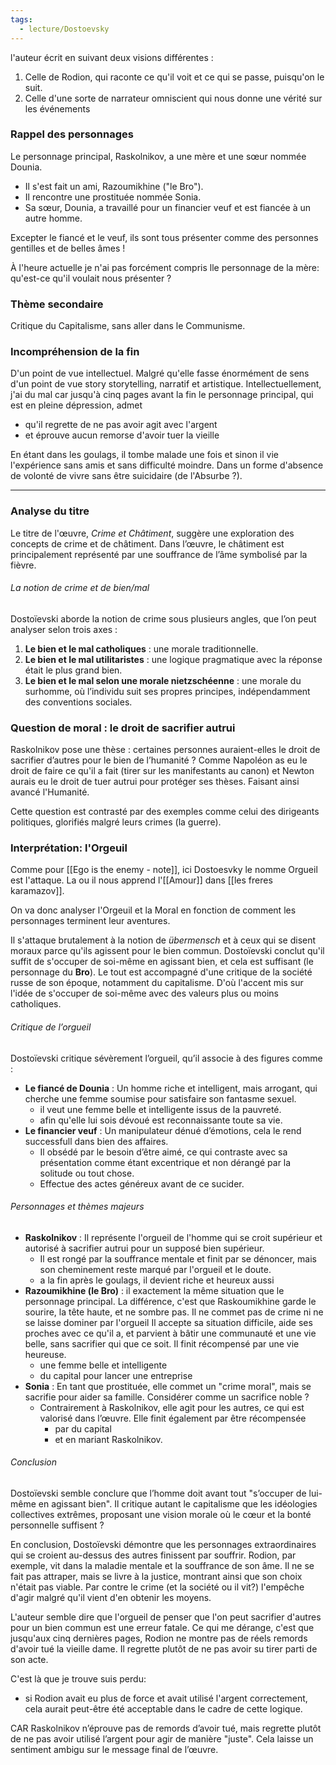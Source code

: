 ```yaml
---
tags:
  - lecture/Dostoevsky
---
```


l'auteur écrit en suivant deux visions différentes :
1. Celle de Rodion, qui raconte ce qu'il voit et ce qui se passe, puisqu'on le suit.
2. Celle d'une sorte de narrateur omniscient qui nous donne une vérité sur les événements
### Rappel des personnages

Le personnage principal, Raskolnikov, a une mère et une sœur nommée Dounia. 
- Il s'est fait un ami, Razoumikhine ("le Bro"). 
- Il rencontre une prostituée nommée Sonia.
- Sa sœur, Dounia, a travaillé pour un financier veuf et est fiancée à un autre homme.

Excepter le fiancé et le veuf, ils sont tous présenter comme des personnes gentilles et de belles âmes !

À l'heure actuelle je n'ai pas forcément compris lle personnage de la mère: qu'est-ce qu'il voulait nous présenter ? 


### Thème secondaire
Critique du Capitalisme, sans aller dans le Communisme.

### Incompréhension de la fin
D'un point de vue intellectuel. Malgré qu'elle fasse énormément de sens d'un point de vue story storytelling,  narratif et artistique. 
Intellectuellement, j'ai du mal car jusqu'à cinq pages avant la fin le personnage principal, qui est en pleine dépression, admet
- qu'il regrette de ne pas avoir agit avec l'argent 
- et éprouve aucun remorse d'avoir tuer la vieille

En étant dans les goulags, il tombe malade une fois et sinon il vie l'expérience sans amis et sans difficulté moindre. Dans un forme d'absence de volonté de vivre sans être suicidaire (de l'Absurbe ?).

-----

### Analyse du titre

Le titre de l'œuvre, _Crime et Châtiment_, suggère une exploration des concepts de crime et de châtiment. Dans l’œuvre, le châtiment est principalement représenté par une souffrance de l’âme symbolisé par la fièvre. 

###### La notion de crime et de bien/mal
Dostoïevski aborde la notion de crime sous plusieurs angles, que l’on peut analyser selon trois axes :

1. **Le bien et le mal catholiques** : une morale traditionnelle.
2. **Le bien et le mal utilitaristes** : une logique pragmatique avec la réponse était le plus grand bien.
3. **Le bien et le mal selon une morale nietzschéenne** : une morale du surhomme, où l’individu suit ses propres principes, indépendamment des conventions sociales.

### Question de moral : le droit de sacrifier autrui

Raskolnikov pose une thèse : certaines personnes auraient-elles le droit de sacrifier d’autres pour le bien de l’humanité ? 
Comme Napoléon as eu le droit de faire ce qu'il a fait (tirer sur les manifestants au canon) et Newton aurais eu le droit de tuer autrui pour protéger ses thèses. Faisant ainsi avancé l'Humanité. 

Cette question est contrasté par des exemples comme celui des dirigeants politiques, glorifiés malgré leurs crimes (la guerre).

### Interprétation: l'Orgeuil
Comme pour [[Ego is the enemy - note]], ici Dostoesvky le nomme Orgueil est l'attaque. La ou il nous apprend l'[[Amour]] dans [[les freres karamazov]].

On va donc analyser l'Orgeuil et la Moral en fonction de comment les personnages terminent leur aventures.

Il s'attaque brutalement à la notion de _übermensch_ et à ceux qui se disent moraux parce qu'ils agissent pour le bien commun. Dostoïevski conclut qu'il suffit de s'occuper de soi-même en agissant bien, et cela est suffisant (le personnage du **Bro**). Le tout est accompagné d'une critique de la société russe de son époque, notamment du capitalisme. D'où l'accent mis sur l'idée de s'occuper de soi-même avec des valeurs plus ou moins catholiques.


###### Critique de l’orgueil
Dostoïevski critique sévèrement l’orgueil, qu’il associe à des figures comme :

- **Le fiancé de Dounia** : Un homme riche et intelligent, mais arrogant, qui cherche une femme soumise pour satisfaire son fantasme sexuel.
	- il veut une femme belle et intelligente issus de la pauvreté. 
	- afin qu'elle lui sois dévoué est reconnaissante toute sa vie. 
- **Le financier veuf** : Un manipulateur dénué d’émotions, cela le rend successfull dans bien des affaires. 
	- Il obsédé par le besoin d’être aimé, ce qui contraste avec sa présentation comme étant excentrique et non dérangé par la solitude ou tout chose. 
	- Effectue des actes généreux avant de ce sucider.


###### Personnages et thèmes majeurs

- **Raskolnikov** : Il représente l'orgueil de l'homme qui se croit supérieur et autorisé à sacrifier autrui pour un supposé bien supérieur. 
	- Il est rongé par la souffrance mentale et finit par se dénoncer, mais son cheminement reste marqué par l'orgueil et le doute.
	- a la fin après le goulags, il devient riche et heureux aussi
- **Razoumikhine (le Bro)** : il exactement la même situation que le personnage principal. La différence, c'est que Raskoumikhine garde le sourire, la tête haute, et ne sombre pas. Il ne commet pas de crime ni ne se laisse dominer par l'orgueil  Il accepte sa situation difficile, aide ses proches avec ce qu'il a, et parvient à bâtir une communauté et une vie belle, sans sacrifier qui que ce soit. Il finit récompensé par une vie heureuse.
	- une femme belle et intelligente
	- du capital pour lancer une entreprise
- **Sonia** : En tant que prostituée, elle commet un "crime moral", mais se sacrifie pour aider sa famille. Considérer comme un sacrifice noble ?
	- Contrairement à Raskolnikov, elle agit pour les autres, ce qui est valorisé dans l’œuvre. Elle finit également par être récompensée
		- par du capital
		- et en mariant Raskolnikov.


###### Conclusion
Dostoïevski semble conclure que l’homme doit avant tout "s’occuper de lui-même en agissant bien". Il critique autant le capitalisme que les idéologies collectives extrêmes, proposant une vision morale où le cœur et la bonté personnelle suffisent ?

En conclusion, Dostoïevski démontre que les personnages extraordinaires qui se croient au-dessus des autres finissent par souffrir. Rodion, par exemple, vit dans la maladie mentale et la souffrance de son âme. Il ne se fait pas attraper, mais se livre à la justice, montrant ainsi que son choix n'était pas viable. Par contre le crime (et la société ou il vit?) l'empêche d'agir malgré qu'il vient d'en obtenir les moyens. 

L'auteur semble dire que l'orgueil de penser que l'on peut sacrifier d'autres pour un bien commun est une erreur fatale. Ce qui me dérange, c'est que jusqu'aux cinq dernières pages, Rodion ne montre pas de réels remords d'avoir tué la vieille dame. Il regrette plutôt de ne pas avoir su tirer parti de son acte.


C'est là que je trouve suis perdu: 
- si Rodion avait eu plus de force et avait utilisé l'argent correctement, cela aurait peut-être été acceptable dans le cadre de cette logique.

CAR Raskolnikov n’éprouve pas de remords d’avoir tué, mais regrette plutôt de ne pas avoir utilisé l’argent pour agir de manière "juste". Cela laisse un sentiment ambigu sur le message final de l’œuvre.

